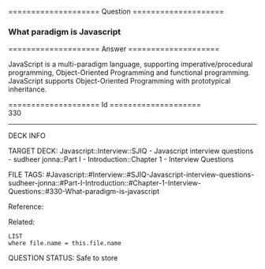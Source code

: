 ==================== Question ====================  

### What paradigm is Javascript  

==================== Answer ====================  

JavaScript is a multi-paradigm language, supporting imperative/procedural
programming, Object-Oriented Programming and functional programming. JavaScript
supports Object-Oriented Programming with prototypical inheritance.

==================== Id ====================  
330

---

DECK INFO

TARGET DECK: Javascript::Interview::SJIQ - Javascript interview questions - sudheer jonna::Part I - Introduction::Chapter 1 - Interview Questions

FILE TAGS: #Javascript::#Interview::#SJIQ-Javascript-interview-questions-sudheer-jonna::#Part-I-Introduction::#Chapter-1-Interview-Questions::#330-What-paradigm-is-javascript

Reference:

Related:

```dataview
LIST
where file.name = this.file.name
```

QUESTION STATUS: Safe to store
